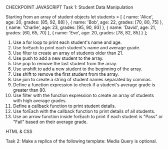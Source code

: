 CHECKPOINT
JAVASCRIPT
Task 1: Student Data Manipulation

Starting from an array of student objects
let students = [
    { name: 'Alice', age: 20, grades: [85, 92, 88] },
    { name: 'Bob', age: 22, grades: [70, 80, 75] },
    { name: 'Charlie', age: 23, grades: [95, 90, 93] },
    { name: 'David', age: 21, grades: [60, 65, 70] },
    { name: 'Eve', age: 20, grades: [78, 82, 85] }
];
1. Use a for loop to print each student's name and age.
2. Use forEach to print each student's name and average grade.
3. Use filter to create an array of students older than 21.
4. Use push to add a new student to the array.
5. Use pop to remove the last student from the array.
6. Use unshift to add a new student to the beginning of the array.
7. Use shift to remove the first student from the array.
8. Use join to create a string of student names separated by commas.
9. Define a function expression to check if a student's average grade is greater than 80.
10. Use filter with the function expression to create an array of students with high average grades.
11. Define a callback function to print student details.
12. Use forEach with the callback function to print details of all students.
13. Use an arrow function inside forEach to print if each student is "Pass" or "Fail" based on their average grade.

HTML & CSS

Task 2:
Make a replica of the following template:
Media Query is optional.
